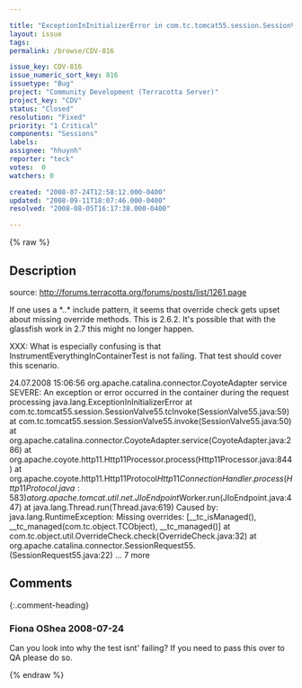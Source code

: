 ```yaml
---

title: "ExceptionInInitializerError in com.tc.tomcat55.session.SessionValve55.tcInvoke()"
layout: issue
tags: 
permalink: /browse/CDV-816

issue_key: CDV-816
issue_numeric_sort_key: 816
issuetype: "Bug"
project: "Community Development (Terracotta Server)"
project_key: "CDV"
status: "Closed"
resolution: "Fixed"
priority: "1 Critical"
components: "Sessions"
labels: 
assignee: "hhuynh"
reporter: "teck"
votes:  0
watchers: 0

created: "2008-07-24T12:58:12.000-0400"
updated: "2008-09-11T18:07:46.000-0400"
resolved: "2008-08-05T16:17:38.000-0400"

---
```




{% raw %}



## Description

<div markdown="1" class="description">

source: http://forums.terracotta.org/forums/posts/list/1261.page

If one uses a \*..\* include pattern, it seems that override check gets upset about missing override methods. This is 2.6.2. It's possible that with the glassfish work in 2.7 this might no longer happen. 

XXX: What is especially confusing is that InstrumentEverythingInContainerTest is not failing. That test should cover this scenario.

24.07.2008 15:06:56 org.apache.catalina.connector.CoyoteAdapter service
 SEVERE: An exception or error occurred in the container during the request processing
 java.lang.ExceptionInInitializerError
         at com.tc.tomcat55.session.SessionValve55.tcInvoke(SessionValve55.java:59)
         at com.tc.tomcat55.session.SessionValve55.invoke(SessionValve55.java:50)
         at org.apache.catalina.connector.CoyoteAdapter.service(CoyoteAdapter.java:286)
         at org.apache.coyote.http11.Http11Processor.process(Http11Processor.java:844)
         at org.apache.coyote.http11.Http11Protocol$Http11ConnectionHandler.process(Http11Protocol.java:583)
         at org.apache.tomcat.util.net.JIoEndpoint$Worker.run(JIoEndpoint.java:447)
         at java.lang.Thread.run(Thread.java:619)
 Caused by: java.lang.RuntimeException: Missing overrides: [\_\_tc\_isManaged(), \_\_tc\_managed(com.tc.object.TCObject), \_\_tc\_managed()]
         at com.tc.object.util.OverrideCheck.check(OverrideCheck.java:32)
         at org.apache.catalina.connector.SessionRequest55.<clinit>(SessionRequest55.java:22)
         ... 7 more


</div>

## Comments


{:.comment-heading}
### **Fiona OShea** <span class="date">2008-07-24</span>

<div markdown="1" class="comment">

Can you look into  why the test isnt' failing? If you need to pass this over to QA please do so.

</div>



{% endraw %}
